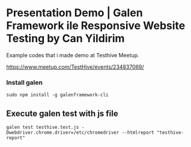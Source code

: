 # Presentation Demo | Galen Framework ile Responsive Website Testing by Can Yildirim 
Example codes that i made demo at Testhive Meetup.

https://www.meetup.com/TestHive/events/234837069/


### Install galen

`sudo npm install -g galenframework-cli`


## Execute galen test with js file

`galen test testhive.test.js -Dwebdriver.chrome.driver=/etc/chromedriver --htmlreport "testhive-report"`

